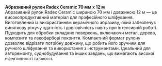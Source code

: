 **Абразивний рулон Radex Ceramic 70 мм х 12 м**  
Абразивний рулон Radex Ceramic шириною 70 мм і довжиною 12 м — це високопродуктивний матеріал для професійного шліфування. Виготовлений із використанням керамічного абразиву, який забезпечує виняткову ріжучу здатність і довговічність навіть при інтенсивній роботі. Підходить для обробки складних поверхонь, включаючи метал, дерево, композити та лакофарбові покриття. Компактний формат рулону дозволяє відрізати потрібну довжину, що робить його зручним для ручного шліфування та використання з інструментами. Ідеальний для авторемонту, суднобудування та інших завдань, що вимагають високої ефективності та якості.
